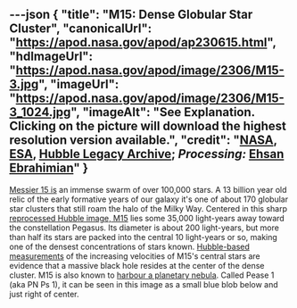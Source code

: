 ---json
{
  "title": "M15: Dense Globular Star Cluster",
  "canonicalUrl": "https://apod.nasa.gov/apod/ap230615.html",
  "hdImageUrl": "https://apod.nasa.gov/apod/image/2306/M15-3.jpg",
  "imageUrl": "https://apod.nasa.gov/apod/image/2306/M15-3_1024.jpg",
  "imageAlt": "See Explanation. Clicking on the picture will download the highest resolution version available.",
  "credit": "[NASA](https://www.nasa.gov/), [ESA](https://www.esa.int/), [Hubble Legacy Archive](https://hla.stsci.edu/); _Processing:_ [Ehsan Ebrahimian](https://www.instagram.com/anugrafy/)"
}
---

[Messier 15 is](https://www.nasa.gov/feature/goddard/2017/messier-15) an immense swarm of over 100,000 stars. A 13 billion year old relic of the early formative years of our galaxy it's one of about 170 globular star clusters that still roam the halo of the Milky Way. Centered in this sharp [reprocessed Hubble image, M15](https://www.instagram.com/p/CtL-6FgNc5l/) lies some 35,000 light-years away toward the constellation Pegasus. Its diameter is about 200 light-years, but more than half its stars are packed into the central 10 light-years or so, making one of the densest concentrations of stars known. [Hubble-based measurements](https://arxiv.org/abs/astro-ph/0209314) of the increasing velocities of M15's central stars are evidence that a massive black hole resides at the center of the dense cluster. M15 is also known to [harbour a planetary nebula](https://ui.adsabs.harvard.edu/abs/2020AJ....159..276B/abstract). Called Pease 1 (aka PN Ps 1), it can be seen in this image as a small blue blob below and just right of center.
